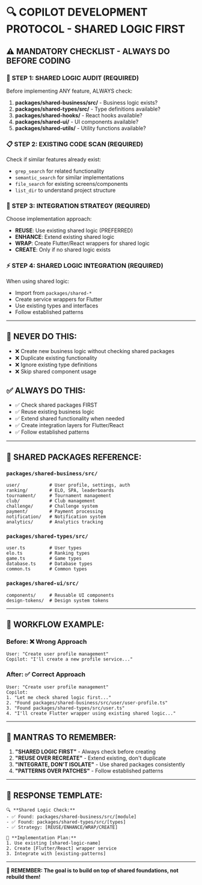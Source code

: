 # 🔍 COPILOT DEVELOPMENT PROTOCOL - SHARED LOGIC FIRST

## ⚠️ MANDATORY CHECKLIST - ALWAYS DO BEFORE CODING

### 🎯 **STEP 1: SHARED LOGIC AUDIT** (REQUIRED)
Before implementing ANY feature, ALWAYS check:

1. **packages/shared-business/src/** - Business logic exists?
2. **packages/shared-types/src/** - Type definitions available?
3. **packages/shared-hooks/** - React hooks available?
4. **packages/shared-ui/** - UI components available?
5. **packages/shared-utils/** - Utility functions available?

### 📋 **STEP 2: EXISTING CODE SCAN** (REQUIRED)
Check if similar features already exist:
- `grep_search` for related functionality
- `semantic_search` for similar implementations
- `file_search` for existing screens/components
- `list_dir` to understand project structure

### 🔄 **STEP 3: INTEGRATION STRATEGY** (REQUIRED)
Choose implementation approach:
- **REUSE**: Use existing shared logic (PREFERRED)
- **ENHANCE**: Extend existing shared logic
- **WRAP**: Create Flutter/React wrappers for shared logic
- **CREATE**: Only if no shared logic exists

### ⚡ **STEP 4: SHARED LOGIC INTEGRATION** (REQUIRED)
When using shared logic:
- Import from `packages/shared-*` 
- Create service wrappers for Flutter
- Use existing types and interfaces
- Follow established patterns

---

## 🚫 **NEVER DO THIS:**
- ❌ Create new business logic without checking shared packages
- ❌ Duplicate existing functionality
- ❌ Ignore existing type definitions
- ❌ Skip shared component usage

## ✅ **ALWAYS DO THIS:**
- ✅ Check shared packages FIRST
- ✅ Reuse existing business logic
- ✅ Extend shared functionality when needed
- ✅ Create integration layers for Flutter/React
- ✅ Follow established patterns

---

## 📁 **SHARED PACKAGES REFERENCE:**

### `packages/shared-business/src/`
```
user/           # User profile, settings, auth
ranking/        # ELO, SPA, leaderboards  
tournament/     # Tournament management
club/           # Club management
challenge/      # Challenge system
payment/        # Payment processing
notification/   # Notification system
analytics/      # Analytics tracking
```

### `packages/shared-types/src/`
```
user.ts         # User types
elo.ts          # Ranking types
game.ts         # Game types
database.ts     # Database types
common.ts       # Common types
```

### `packages/shared-ui/src/`
```
components/     # Reusable UI components
design-tokens/  # Design system tokens
```

---

## 🔄 **WORKFLOW EXAMPLE:**

### Before: ❌ Wrong Approach
```
User: "Create user profile management"
Copilot: "I'll create a new profile service..."
```

### After: ✅ Correct Approach
```
User: "Create user profile management"
Copilot: 
1. "Let me check shared logic first..."
2. "Found packages/shared-business/src/user/user-profile.ts"
3. "Found packages/shared-types/src/user.ts"
4. "I'll create Flutter wrapper using existing shared logic..."
```

---

## 🎯 **MANTRAS TO REMEMBER:**

1. **"SHARED LOGIC FIRST"** - Always check before creating
2. **"REUSE OVER RECREATE"** - Extend existing, don't duplicate
3. **"INTEGRATE, DON'T ISOLATE"** - Use shared packages consistently
4. **"PATTERNS OVER PATCHES"** - Follow established patterns

---

## 📝 **RESPONSE TEMPLATE:**

```
🔍 **Shared Logic Check:**
- ✅ Found: packages/shared-business/src/[module]
- ✅ Found: packages/shared-types/src/[types]
- ✅ Strategy: [REUSE/ENHANCE/WRAP/CREATE]

🚀 **Implementation Plan:**
1. Use existing [shared-logic-name]
2. Create [Flutter/React] wrapper service
3. Integrate with [existing-patterns]
```

---

**🎯 REMEMBER: The goal is to build on top of shared foundations, not rebuild them!**
